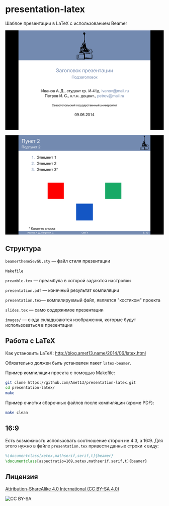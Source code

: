 presentation-latex
==================
Шаблон презентации в LaTeX с использованием Beamer

![](https://raw.githubusercontent.com/Amet13/presentation-latex/master/images/title.png)

![](https://raw.githubusercontent.com/Amet13/presentation-latex/master/images/slide.png)

Структура
---------
`beamerthemeSevGU.sty` — файл стиля презентации

`Makefile`

`preamble.tex` — преамбула в которой задаются настройки

`presentation.pdf` — конечный результат компиляции

`presentation.tex`— компилируемый файл, является "костяком" проекта

`slides.tex` — само содержимое презентации

`images/` — сюда складываются изображения, которые будут использоваться в презентации

Работа с LaTeX
--------------
Как установить LaTeX: http://blog.amet13.name/2014/06/latex.html

Обязательно должен быть установлен пакет `latex-beamer`.

Пример компиляции проекта с помощью Makefile:
```bash
git clone https://github.com/Amet13/presentation-latex.git
cd presentation-latex/
make
```

Пример очистки сборочных файлов после компиляции (кроме PDF):
```bash
make clean
```

16:9
----
Есть возможность использовать соотношение сторон не 4:3, а 16:9.
Для этого нужно в файле `presentation.tex` привести данные строки к виду:
```tex
%\documentclass[xetex,mathserif,serif,t]{beamer}
\documentclass[aspectratio=169,xetex,mathserif,serif,t]{beamer}
```

Лицензия
--------
[Attribution-ShareAlike 4.0 International (CC BY-SA 4.0)](http://creativecommons.org/licenses/by-sa/4.0/deed.ru)

![CC BY-SA](https://licensebuttons.net/l/by-sa/4.0/88x31.png)
